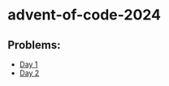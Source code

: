 # advent-of-code-2024

## Problems:

- [Day 1](https://adventofcode.com/2024/day/1)
- [Day 2](https://adventofcode.com/2024/day/2)